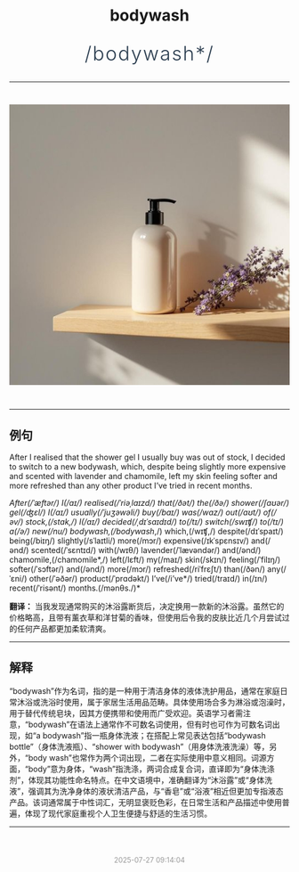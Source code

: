 <div align="center">

# bodywash

<div style="margin: 30px 0;">
<h1 style="font-size: 2.5em; font-weight: 300; letter-spacing: 2px; margin: 0; color: #2c3e50;">
/bodywash*/
</h1>
</div>

</div>

---

<div align="center" style="margin: 40px 0;">

![bodywash](images/bodywash.png)

</div>

---

## 例句

After I realised that the shower gel I usually buy was out of stock, I decided to switch to a new bodywash, which, despite being slightly more expensive and scented with lavender and chamomile, left my skin feeling softer and more refreshed than any other product I’ve tried in recent months.

*After(/ˈæftər/) I(/aɪ/) realised(/ˈriəˌlaɪzd/) that(/ðət/) the(/ðə/) shower(/ʃaʊər/) gel(/ʤɛl/) I(/aɪ/) usually(/ˈjuʒəwəli/) buy(/baɪ/) was(/wɑz/) out(/aʊt/) of(/əv/) stock,(/stɑk,/) I(/aɪ/) decided(/ˌdɪˈsaɪdɪd/) to(/tɪ/) switch(/swɪʧ/) to(/tɪ/) a(/ə/) new(/nu/) bodywash,(/bodywash*,/) which,(/wɪʧ,/) despite(/dɪˈspaɪt/) being(/biɪŋ/) slightly(/sˈlaɪtli/) more(/mɔr/) expensive(/ɪkˈspɛnsɪv/) and(/ənd/) scented(/ˈsɛntɪd/) with(/wɪθ/) lavender(/ˈlævəndər/) and(/ənd/) chamomile,(/chamomile*,/) left(/lɛft/) my(/maɪ/) skin(/skɪn/) feeling(/ˈfilɪŋ/) softer(/ˈsɔftər/) and(/ənd/) more(/mɔr/) refreshed(/riˈfrɛʃt/) than(/ðən/) any(/ˈɛni/) other(/ˈəðər/) product(/ˈprɑdəkt/) I’ve(/i’ve*/) tried(/traɪd/) in(/ɪn/) recent(/ˈrisənt/) months.(/mənθs./)*

**翻译：** 当我发现通常购买的沐浴露断货后，决定换用一款新的沐浴露。虽然它的价格略高，且带有薰衣草和洋甘菊的香味，但使用后令我的皮肤比近几个月尝试过的任何产品都更加柔软清爽。

---

## 解释

“bodywash”作为名词，指的是一种用于清洁身体的液体洗护用品，通常在家庭日常沐浴或洗浴时使用，属于家居生活用品范畴。具体使用场合多为淋浴或泡澡时，用于替代传统皂块，因其方便携带和使用而广受欢迎。英语学习者需注意，“bodywash”在语法上通常作不可数名词使用，但有时也可作为可数名词出现，如“a bodywash”指一瓶身体洗液；在搭配上常见表达包括“bodywash bottle”（身体洗液瓶）、“shower with bodywash”（用身体洗液洗澡）等，另外，“body wash”也常作为两个词出现，二者在实际使用中意义相同。词源方面，“body”意为身体，“wash”指洗涤，两词合成复合词，直译即为“身体洗涤剂”，体现其功能性命名特点。在中文语境中，准确翻译为“沐浴露”或“身体洗液”，强调其为洗净身体的液状清洁产品，与“香皂”或“浴液”相近但更加专指液态产品。该词通常属于中性词汇，无明显褒贬色彩，在日常生活和产品描述中使用普遍，体现了现代家庭重视个人卫生便捷与舒适的生活习惯。


---

<div align="center" style="margin-top: 50px;">
<small style="color: #999; font-size: 0.9em;">2025-07-27 09:14:04</small>
</div>
